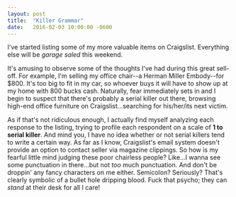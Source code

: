 ```yaml
---
layout: post
title:  "Killer Grammar"
date:   2016-02-03 10:00:00 -0600
---
```

I've started listing some of my more valuable items on Craigslist. Everything else will be *garage saled* this weekend.

It's amusing to observe some of the thoughts I've had during this great sell-off. For example, I'm selling my office chair--a Herman Miller Embody--for $800. It's too big to fit in my car, so whoever buys it will have to show up at my home with 800 bucks cash. Naturally, fear immediately sets in and I begin to suspect that there's probably a serial killer out there, browsing high-end office furniture on Craigslist...searching for his/her/its next victim.

As if that's not ridiculous enough, I actually find myself analyzing each response to the listing, trying to profile each respondent on a scale of **1 to serial killer**. And mind you, I have no idea whether or not serial killers tend to write a certain way. As far as I know, Craigslist's email system doesn't provide an option to contact seller via magazine clippings. So how is my fearful little mind judging these poor chairless people? Like...I wanna see some punctuation in there...but not *too* much punctuation. And don't be droppin' any fancy characters on me either. Semicolon? Seriously? That's clearly symbolic of a bullet hole dripping blood. Fuck that psycho; they can *stand* at their desk for all I care!
